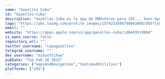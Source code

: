```yaml
---
name: "Gazelles Cuba"
id: "Gazelles-Cuba"
description: "Gazelles Cuba es la app de MWRuteros para iOS... Soon OpenSource"
logo: "https://pbs.twimg.com/profile_images/1574233598798041088/O85fjsbf_400x400.jpg"
email: ""
website: "https://apps.apple.com/us/app/gazelles-cuba/id6443519984"
is_open_source: false
repository_url: ""
twitter_username: "cubagazelles"
telegram_username: ""
dev_username: "ezesoftchao"
pubDate: "Tue Feb 28 2023"
categories: ["mapsAndNavigation","toolsAndUtilities"]
platforms: ["iOS"]
---
```

